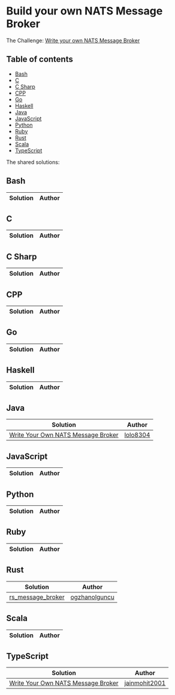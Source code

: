 # Build your own NATS Message Broker

The Challenge: [Write your own NATS Message Broker](https://codingchallenges.fyi/challenges/challenge-nats)

## Table of contents
* [Bash](#bash)
* [C](#c)
* [C Sharp](#c-sharp)
* [CPP](#cpp)
* [Go](#go)
* [Haskell](#haskell)
* [Java](#java)
* [JavaScript](#javascript)
* [Python](#python)
* [Ruby](#ruby)
* [Rust](#rust)
* [Scala](#scala)
* [TypeScript](#typescript)

The shared solutions:

## Bash
| Solution | Author |
|----------|--------|

## C
| Solution | Author |
|----------|--------|


## C Sharp
| Solution | Author |
|----------|--------|

## CPP
| Solution | Author |
|----------|--------|

## Go
| Solution | Author |
|----------|--------|

## Haskell
| Solution | Author |
|----------|--------|

## Java
| Solution | Author |
|----------|--------|
| [Write Your Own NATS Message Broker](https://github.com/lolo8304/coding-challenge/tree/main/no-25) | [lolo8304](https://github.com/lolo8304) |

## JavaScript
| Solution | Author |
|----------|--------|

## Python
| Solution | Author |
|----------|--------|

## Ruby
| Solution | Author |
|----------|--------|

## Rust
| Solution | Author |
|----------|--------|
| [rs_message_broker](https://github.com/ogzhanolguncu/rs_message_broker) | [ogzhanolguncu](https://github.com/ogzhanolguncu) |

## Scala
| Solution | Author |
|----------|--------|

## TypeScript
| Solution | Author |
|----------|--------|
| [Write Your Own NATS Message Broker](https://github.com/jainmohit2001/coding-challenges/tree/master/src/25) | [jainmohit2001](https://github.com/jainmohit2001) |